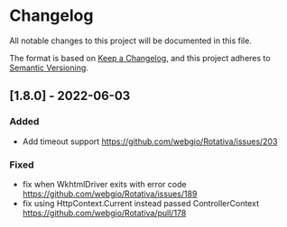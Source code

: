 # Changelog

All notable changes to this project will be documented in this file.

The format is based on [Keep a Changelog](https://keepachangelog.com/en/1.0.0/),
and this project adheres to [Semantic Versioning](https://semver.org/spec/v2.0.0.html).

## [1.8.0] - 2022-06-03

### Added

- Add timeout support https://github.com/webgio/Rotativa/issues/203

### Fixed

- fix when WkhtmlDriver exits with error code https://github.com/webgio/Rotativa/issues/189
- fix using HttpContext.Current instead passed ControllerContext https://github.com/webgio/Rotativa/pull/178

